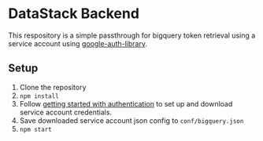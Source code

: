 # DataStack Backend

This respository is a simple passthrough for bigquery token retrieval using a service account using [google-auth-library](https://www.npmjs.com/package/google-auth-library).

## Setup

1. Clone the repository
2. `npm install`
3. Follow [getting started with authentication](https://cloud.google.com/docs/authentication/getting-started) to set up and download service account credentials.
4. Save downloaded service account json config to `conf/bigquery.json`
5. `npm start`